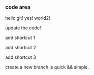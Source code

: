 ### code area 

hello git! yes! world2!

update the code!

add shortcut 1

add shortcut 2

add shortcut 3

create a new branch is quick && simple.
